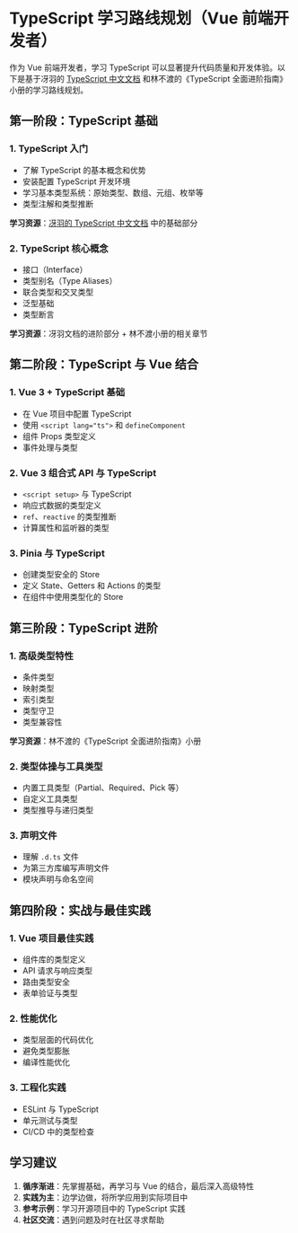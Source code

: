 # TypeScript 学习路线规划（Vue 前端开发者）

作为 Vue 前端开发者，学习 TypeScript 可以显著提升代码质量和开发体验。以下是基于冴羽的 [TypeScript 中文文档](https://ts.yayujs.com/) 和林不渡的《TypeScript 全面进阶指南》小册的学习路线规划。

## 第一阶段：TypeScript 基础

### 1. TypeScript 入门

- 了解 TypeScript 的基本概念和优势
- 安装配置 TypeScript 开发环境
- 学习基本类型系统：原始类型、数组、元组、枚举等
- 类型注解和类型推断

**学习资源**：[冴羽的 TypeScript 中文文档](https://ts.yayujs.com/) 中的基础部分

### 2. TypeScript 核心概念

- 接口（Interface）
- 类型别名（Type Aliases）
- 联合类型和交叉类型
- 泛型基础
- 类型断言

**学习资源**：冴羽文档的进阶部分 + 林不渡小册的相关章节

## 第二阶段：TypeScript 与 Vue 结合

### 1. Vue 3 + TypeScript 基础

- 在 Vue 项目中配置 TypeScript
- 使用 `<script lang="ts">` 和 `defineComponent`
- 组件 Props 类型定义
- 事件处理与类型

### 2. Vue 3 组合式 API 与 TypeScript

- `<script setup>` 与 TypeScript
- 响应式数据的类型定义
- `ref`、`reactive` 的类型推断
- 计算属性和监听器的类型

### 3. Pinia 与 TypeScript

- 创建类型安全的 Store
- 定义 State、Getters 和 Actions 的类型
- 在组件中使用类型化的 Store

## 第三阶段：TypeScript 进阶

### 1. 高级类型特性

- 条件类型
- 映射类型
- 索引类型
- 类型守卫
- 类型兼容性

**学习资源**：林不渡的《TypeScript 全面进阶指南》小册

### 2. 类型体操与工具类型

- 内置工具类型（Partial、Required、Pick 等）
- 自定义工具类型
- 类型推导与递归类型

### 3. 声明文件

- 理解 `.d.ts` 文件
- 为第三方库编写声明文件
- 模块声明与命名空间

## 第四阶段：实战与最佳实践

### 1. Vue 项目最佳实践

- 组件库的类型定义
- API 请求与响应类型
- 路由类型安全
- 表单验证与类型

### 2. 性能优化

- 类型层面的代码优化
- 避免类型膨胀
- 编译性能优化

### 3. 工程化实践

- ESLint 与 TypeScript
- 单元测试与类型
- CI/CD 中的类型检查

## 学习建议

1. **循序渐进**：先掌握基础，再学习与 Vue 的结合，最后深入高级特性
2. **实践为主**：边学边做，将所学应用到实际项目中
3. **参考示例**：学习开源项目中的 TypeScript 实践
4. **社区交流**：遇到问题及时在社区寻求帮助
